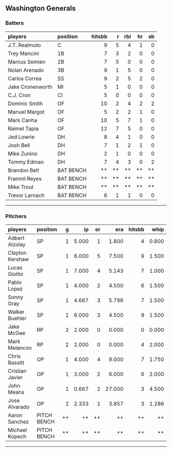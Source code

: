 ## Washington Generals

### Batters

 
|players          |position  | hitsbb|  r| rbi| hr| sb| 
|:----------------|:---------|------:|--:|---:|--:|--:| 
|J.T. Realmuto    |C         |      9|  5|   4|  1|  0| 
|Trey Mancini     |1B        |      7|  3|   2|  0|  0| 
|Marcus Semien    |2B        |      7|  5|   0|  0|  0| 
|Nolan Arenado    |3B        |      9|  1|   5|  0|  0| 
|Carlos Correa    |SS        |      9|  2|   5|  2|  0| 
|Jake Cronenworth |MI        |      5|  1|   0|  0|  0| 
|C.J. Cron        |CI        |      5|  0|   0|  0|  0| 
|Dominic Smith    |OF        |     10|  2|   4|  2|  2| 
|Manuel Margot    |OF        |      5|  2|   2|  1|  0| 
|Mark Canha       |OF        |     10|  5|   7|  1|  0| 
|Raimel Tapia     |OF        |     12|  7|   5|  0|  0| 
|Jed Lowrie       |DH        |      8|  4|   1|  0|  0| 
|Josh Bell        |DH        |      7|  1|   2|  1|  0| 
|Mike Zunino      |DH        |      2|  1|   0|  0|  0| 
|Tommy Edman      |DH        |      7|  4|   3|  0|  2| 
|Brandon Belt     |BAT BENCH |     **| **|  **| **| **| 
|Franmil Reyes    |BAT BENCH |     **| **|  **| **| **| 
|Mike Trout       |BAT BENCH |     **| **|  **| **| **| 
|Trevor Larnach   |BAT BENCH |      6|  1|   1|  0|  0| 

* * *

### Pitchers

 
|players         |position    |  g|    ip| er|    era| hitsbb|  whip| so|  w| sv| 
|:---------------|:-----------|--:|-----:|--:|------:|------:|-----:|--:|--:|--:| 
|Adbert Alzolay  |SP          |  1| 5.000|  1|  1.800|      4| 0.800|  7|  1|  0| 
|Clayton Kershaw |SP          |  1| 6.000|  5|  7.500|      9| 1.500|  9|  0|  0| 
|Lucas Giolito   |SP          |  1| 7.000|  4|  5.143|      7| 1.000|  9|  0|  0| 
|Pablo Lopez     |SP          |  1| 4.000|  2|  4.500|      6| 1.500|  9|  0|  0| 
|Sonny Gray      |SP          |  1| 4.667|  3|  5.786|      7| 1.500|  8|  0|  0| 
|Walker Buehler  |SP          |  1| 6.000|  3|  4.500|      9| 1.500|  8|  1|  0| 
|Jake McGee      |RP          |  2| 2.000|  0|  0.000|      0| 0.000|  2|  0|  0| 
|Mark Melancon   |RP          |  2| 2.000|  0|  0.000|      4| 2.000|  3|  0|  2| 
|Chris Bassitt   |OP          |  1| 4.000|  4|  9.000|      7| 1.750|  6|  0|  0| 
|Cristian Javier |OP          |  1| 3.000|  2|  6.000|      6| 2.000|  6|  0|  0| 
|John Means      |OP          |  1| 0.667|  2| 27.000|      3| 4.500|  1|  0|  0| 
|Jose Alvarado   |OP          |  2| 2.333|  1|  3.857|      3| 1.286|  1|  0|  0| 
|Aaron Sanchez   |PITCH BENCH | **|    **| **|     **|     **|    **| **| **| **| 
|Michael Kopech  |PITCH BENCH | **|    **| **|     **|     **|    **| **| **| **| 


* * *


